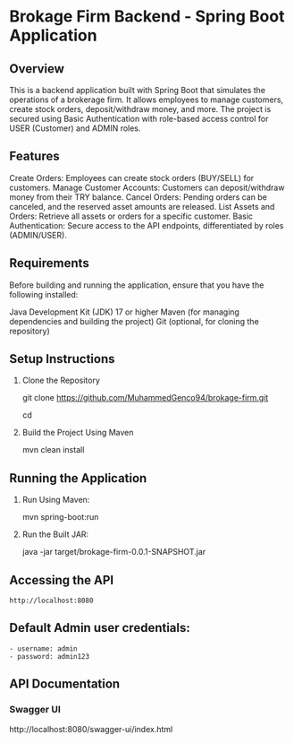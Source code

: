 # Brokage Firm Backend - Spring Boot Application

## Overview

This is a backend application built with Spring Boot that simulates the operations of a brokerage firm. It allows
employees to manage customers, create stock orders, deposit/withdraw money, and more. The project is secured using Basic
Authentication with role-based access control for USER (Customer) and ADMIN roles.

## Features

Create Orders: Employees can create stock orders (BUY/SELL) for customers.
Manage Customer Accounts: Customers can deposit/withdraw money from their TRY balance.
Cancel Orders: Pending orders can be canceled, and the reserved asset amounts are released.
List Assets and Orders: Retrieve all assets or orders for a specific customer.
Basic Authentication: Secure access to the API endpoints, differentiated by roles (ADMIN/USER).

## Requirements

Before building and running the application, ensure that you have the following installed:

Java Development Kit (JDK) 17 or higher
Maven (for managing dependencies and building the project)
Git (optional, for cloning the repository)

## Setup Instructions

1. Clone the Repository

   git clone https://github.com/MuhammedGenco94/brokage-firm.git

   cd <repository-directory>

2. Build the Project Using Maven

   mvn clean install

## Running the Application

1. Run Using Maven:

   mvn spring-boot:run

2. Run the Built JAR:

   java -jar target/brokage-firm-0.0.1-SNAPSHOT.jar

## Accessing the API

    http://localhost:8080

## Default Admin user credentials:

    - username: admin
    - password: admin123

## API Documentation

### Swagger UI

http://localhost:8080/swagger-ui/index.html

